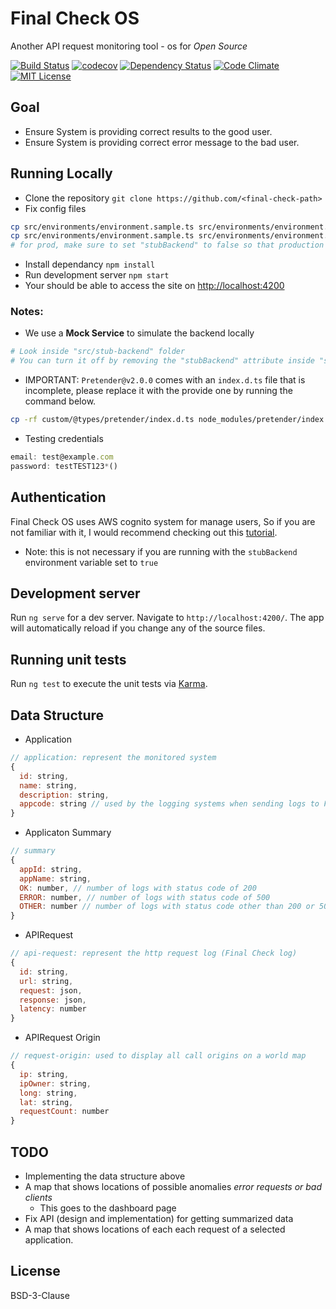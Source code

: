 # Final Check OS
Another API request monitoring tool - os for *Open Source*

[![Build Status][travis-image]][travis-url] [![codecov][codecov-image]][codecov-url] [![Dependency Status][dependency-image]][dependency-url] [![Code Climate][climate-image]][climate-url] [![MIT License][license-image]][license-url]

## Goal
* Ensure System is providing correct results to the good user.
* Ensure System is providing correct error message to the bad user.

## Running Locally

* Clone the repository `git clone https://github.com/<final-check-path>`
* Fix config files
```bash
cp src/environments/environment.sample.ts src/environments/environment.ts
cp src/environments/environment.sample.ts src/environments/environment.prod.ts
# for prod, make sure to set "stubBackend" to false so that production code uses real backend
```
* Install dependancy `npm install`
* Run development server `npm start`
* Your should be able to access the site on [http://localhost:4200](http://localhost:4200)

### Notes:
* We use a **Mock Service** to simulate the backend locally
```bash
# Look inside "src/stub-backend" folder
# You can turn it off by removing the "stubBackend" attribute inside "src/environments/environment.ts" file
```

* IMPORTANT: `Pretender@v2.0.0` comes with an `index.d.ts` file that is incomplete, please replace it with the provide one by running the command below. 
```bash
cp -rf custom/@types/pretender/index.d.ts node_modules/pretender/index.d.ts
```

* Testing credentials
```javascript
email: test@example.com
password: testTEST123*()
```

## Authentication
Final Check OS uses AWS cognito system for manage users, So if you are not familiar with it, I would recommend checking out this [tutorial](https://github.com/awslabs/aws-serverless-workshops/tree/master/WebApplication/2_UserManagement).
* Note: this is not necessary if you are running with the `stubBackend` environment variable set to `true`

## Development server

Run `ng serve` for a dev server. Navigate to `http://localhost:4200/`. The app will automatically reload if you change any of the source files.

## Running unit tests

Run `ng test` to execute the unit tests via [Karma](https://karma-runner.github.io).

## Data Structure

* Application
```javascript
// application: represent the monitored system
{
  id: string,
  name: string,
  description: string,
  appcode: string // used by the logging systems when sending logs to Final Check backend
}
```

* Applicaton Summary
```javascript
// summary
{
  appId: string,
  appName: string,
  OK: number, // number of logs with status code of 200
  ERROR: number, // number of logs with status code of 500
  OTHER: number // number of logs with status code other than 200 or 500
}
```

* APIRequest
```javascript
// api-request: represent the http request log (Final Check log)
{
  id: string,
  url: string,
  request: json,
  response: json,
  latency: number
}
```

* APIRequest Origin
```javascript
// request-origin: used to display all call origins on a world map
{
  ip: string,
  ipOwner: string,
  long: string,
  lat: string,
  requestCount: number
}
```

## TODO
* Implementing the data structure above
* A map that shows locations of possible anomalies *error requests or bad clients*
  * This goes to the dashboard page
* Fix API (design and implementation) for getting summarized data
* A map that shows locations of each each request of a selected application.


## License
BSD-3-Clause

[travis-image]: https://travis-ci.org/clearonline-org/final-check-os.svg?branch=master
[travis-url]: https://travis-ci.org/clearonline-org/final-check-os

[codecov-image]: https://codecov.io/gh/clearonline-org/final-check-os/branch/master/graph/badge.svg
[codecov-url]: https://codecov.io/gh/clearonline-org/final-check-os

[dependency-image]: https://gemnasium.com/badges/github.com/clearonline-org/final-check-os.svg?style=flat
[dependency-url]: https://gemnasium.com/github.com/clearonline-org/final-check-os

[climate-image]: https://codeclimate.com/github/clearonline-org/final-check-os/badges/gpa.svg
[climate-url]: https://codeclimate.com/github/clearonline-org/final-check-os

[license-image]: https://img.shields.io/badge/license-BSD--3--Clause-blue.svg?style=flat
[license-url]: LICENSE
